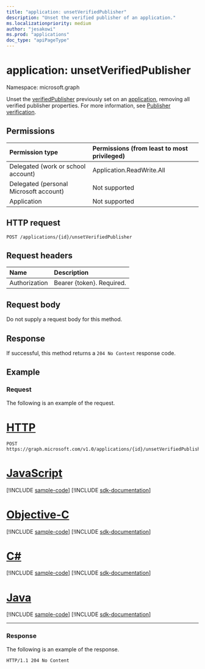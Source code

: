 ```yaml
---
title: "application: unsetVerifiedPublisher"
description: "Unset the verified publisher of an application."
ms.localizationpriority: medium
author: "jesakowi"
ms.prod: "applications"
doc_type: "apiPageType"
---
```


# application: unsetVerifiedPublisher

Namespace: microsoft.graph

Unset the [verifiedPublisher](../resources/verifiedPublisher.md) previously set on an [application](../resources/application.md), removing all verified publisher properties. For more information, see [Publisher verification](/azure/active-directory/develop/publisher-verification-overview).

## Permissions

|Permission type      | Permissions (from least to most privileged)              |
|:--------------------|:---------------------------------------------------------|
|Delegated (work or school account) | Application.ReadWrite.All |
|Delegated (personal Microsoft account) | Not supported |
|Application | Not supported |

## HTTP request

<!-- { "blockType": "ignored" } -->

```http
POST /applications/{id}/unsetVerifiedPublisher
```

## Request headers

| Name           | Description                |
|:---------------|:---------------------------|
| Authorization  | Bearer {token}. Required.  |

## Request body

Do not supply a request body for this method.

## Response

If successful, this method returns a `204 No Content` response code.

## Example

### Request

The following is an example of the request.


# [HTTP](#tab/http)
<!-- {
  "blockType": "request",
  "name": "application_unsetverifiedpublisher"
}-->

```http
POST https://graph.microsoft.com/v1.0/applications/{id}/unsetVerifiedPublisher
```
# [JavaScript](#tab/javascript)
[!INCLUDE [sample-code](../includes/snippets/javascript/application-unsetverifiedpublisher-javascript-snippets.md)]
[!INCLUDE [sdk-documentation](../includes/snippets/snippets-sdk-documentation-link.md)]

# [Objective-C](#tab/objc)
[!INCLUDE [sample-code](../includes/snippets/objc/application-unsetverifiedpublisher-objc-snippets.md)]
[!INCLUDE [sdk-documentation](../includes/snippets/snippets-sdk-documentation-link.md)]

# [C#](#tab/csharp)
[!INCLUDE [sample-code](../includes/snippets/csharp/application-unsetverifiedpublisher-csharp-snippets.md)]
[!INCLUDE [sdk-documentation](../includes/snippets/snippets-sdk-documentation-link.md)]

# [Java](#tab/java)
[!INCLUDE [sample-code](../includes/snippets/java/application-unsetverifiedpublisher-java-snippets.md)]
[!INCLUDE [sdk-documentation](../includes/snippets/snippets-sdk-documentation-link.md)]

---


### Response

The following is an example of the response.

<!-- {
  "blockType": "response",
  "truncated": true
} -->

```http
HTTP/1.1 204 No Content
```

<!-- uuid: db9f2d4d-e668-4eda-9d88-776b6ca6ca20
2020-09-09 21:29:08 UTC -->
<!-- {
  "type": "#page.annotation",
  "description": "application: unsetVerifiedPublisher",
  "keywords": "",
  "section": "documentation",
  "tocPath": "",
  "suppressions": []
}-->
